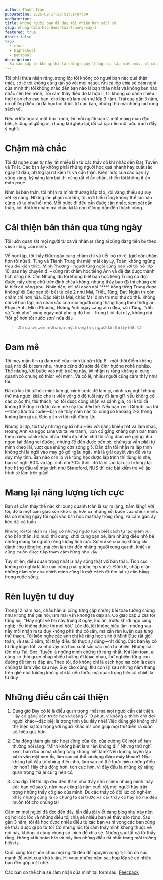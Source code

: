 ```yaml
---
author: Thanh Tran
pubDatetime: 2025-02-17T20:51:01+07:00
modDatetime: 
title: Những người bạn đã dạy tôi nhiều hơn sách vở
slug: nhung-dieu-hoc-duoc-tai-truong-cap-3
featured: true
draft: false
tags:
  - class
  - highschool
  - personal
description:
  Ba năm cấp ba không chỉ là những ngày tháng học tập miệt mài, mà còn là hành trình tôi trưởng thành bên những người bạn. Mỗi cuộc trò chuyện, mỗi lần tranh luận hay những khoảnh khắc vui đùa tưởng chừng nhỏ bé lại mang đến cho tôi những bài học sâu sắc về tình bạn, sự thấu hiểu và giá trị của những người xung quanh. Trong bài viết này, tôi muốn chia sẻ những điều quý giá mà tôi đã học được từ bạn bè trong lớp – những điều có lẽ không sách vở nào dạy, nhưng sẽ theo tôi suốt cả cuộc đời.
---
```


Tôi phải thừa nhận rằng, trong lớp tôi không có người bạn nào quá thân thiết, có lẽ tôi không cùng tần số với mọi người. Khi cả lớp chia sẻ cảm nghĩ của mình thì tôi không nhắc đến bạn nào là bạn thân nhất và không bạn nào nhắc đến tên mình, Tôi cảm thấy điều đó là hợp lí, tôi không có dành nhiều thời gian cho các bạn, cho lớp dù làm cán sự lớp 3 năm. Trải qua gần 3 năm, có những điều tôi đã học hỏi được từ các bạn, những thứ mà chẳng có trong sách vở.

Nếu ví lớp học là một bức tranh, thì mỗi người bạn là một mảng màu đặc biệt, không ai giống ai, nhưng khi ghép lại, tất cả tạo nên một bức tranh đầy ý nghĩa.

# Chậm mà chắc
Tôi đã nghe cụm từ này rất nhiều lần từ các thầy cô khi nhắc đến Đạt, Tuyến và Triết. Các bạn ấy không phải những người học quá nhanh hay xuất sắc ngay từ đầu, nhưng lại rất kiên trì và cẩn thận. Kiến thức của các bạn ấy vững vàng, kỹ năng làm bài thi cũng rất chắc chắn, khiến tôi không ít lần thán phục.

Nhìn lại bản thân, tôi nhận ra mình thường hấp tấp, vội vàng, thiếu sự suy xét kỹ càng. Những lần phạm sai lầm, tôi mới hiểu rằng không thể lúc nào cũng vô tư như hồi nhỏ. Mỗi bước đi đều cần được cân nhắc, xem xét cẩn thận, bởi đôi khi chậm mà chắc lại là con đường dẫn đến thành công.

# Cải thiện bản thân qua từng ngày
Tôi luôn quan sát mọi người từ xa và nhận ra rằng ai cũng đang tiến bộ theo cách riêng của mình.

Về học tập, tôi thấy Đức ngày càng chăm chỉ và tiến bộ rõ rệt (giờ còn chăm hơn tôi nữa!). Tùng và Thành Trung thì miệt mài cày Lý, Toán, không ngừng trau dồi kiến thức. Minh Phương – người từng ngồi cùng bàn với tôi hồi lớp 10, sau này chuyển đi – cũng rất chăm học tiếng Anh và đã đạt được thành tích đáng nể. Còn Nhung, dù tôi không biết bạn học tiếng Trung có đọc được mấy dòng chữ trên đình chùa không, nhưng thấy bạn đã thi chứng chỉ là biết có công phu. Nhân tiện, chỉ tôi cách nói "***" bằng tiếng Trung được không? 😆
Các bạn tôi biết từ cấp 2 như Mai, Triết, Tùng, Đạt, Ngân thì còn chăm chỉ hơn nữa. Đặc biệt là Mai, chắc Mai định thi mọi thứ có thể.
Không chỉ về học tập, mà nhan sắc của mọi người cũng thăng hạng theo thời gian. Phạm Anh, Minh Phương, Hoàng Anh ngày càng xinh đẹp, còn Tùng, Triết và "anh phở" cũng ngày một phong độ hơn. Trong thời đại này, không chỉ “tốt gỗ hơn tốt nước sơn” nữa đâu
> Chỉ có trẻ con mới chọn một trong hai, người lớn thì lấy hết! 😎

# Đam mê
Tôi may mắn tìm ra đam mê của mình từ năm lớp 8—một thời điểm không quá nhỏ để bị xem nhẹ, nhưng cũng đủ sớm để định hướng nghề nghiệp. Thế nhưng, khi bước vào môi trường này, tôi nhận ra rằng không ai xung quanh có chung sở thích với mình. Và có lẽ, nhiều người cũng cảm thấy như tôi.

Đã có lúc tôi tự hỏi: mình làm gì, mình code để làm gì, mình suy nghĩ những thứ mà người khác cho là viển vông ở độ tuổi này để làm gì? Nếu không có các cuộc thi, thử thách, nơi tôi được công nhận và đánh giá, có lẽ tôi đã không thể duy trì được đam mê này lâu đến thế. Nếu bạn xem Github của tôi—trang lưu trữ code—bạn sẽ thấy năm nào tôi cũng có khoảng 2-3 tháng không làm gì cả. Đơn giản vì tôi mất động lực.

Nhưng ở lớp, tôi thấy những người như Hiếu với năng khiếu hát và làm nhạc, Hoàng Anh và Ngọc Linh với tài vẽ tranh, luôn cố gắng khẳng định bản thân theo nhiều cách khác nhau. Điều đó nhắc nhở tôi rằng đam mê giống như ngọn hải đăng soi đường, nhưng để đến được bến bờ, chúng ta vẫn phải tự mình chèo lái, vượt qua những cơn sóng gió.
Dần dần tôi nhận ra lập trình không chỉ là ngồi vào máy gõ gõ ngầu ngầu mà là giải quyết vấn đề và tư duy máy tính. Bạn nào còn lo vì không học được lập trình thì đùng lo nhé, bạn sẽ nghỉ 80% và lập trình chỉ 20% thôi , đó là vì sao tại các trường đại học hàng đầu về máy tính như Standford, NUS thì các bài kiểm tra về lập trình sẽ làm trên giấy!

# Mang lại năng lượng tích cực
Bạn sẽ cảm thấy thế nào khi xung quanh toàn là sự im lặng, trầm lắng? Với tôi, đó là một cảm giác còn khó chịu hơn cả những nỗi buồn của chính mình. Đã có những ngày tôi ngồi vào bàn học mà thấy trống rỗng, và cảm giác ấy kéo dài cả tuần.

Nhưng rồi tôi nhận ra rằng có những người luôn biết cách tự tạo niềm vui cho bản thân. Họ nuôi thú cưng, chơi cùng bạn bè, làm những điều nhỏ bé nhưng mang lại nguồn năng lượng tích cực. Sự vui vẻ của họ không chỉ dành cho riêng họ, mà còn lan tỏa đến những người xung quanh, khiến ai cũng muốn được tiếp thêm cảm hứng như vậy.

Tuy nhiên, điều quan trọng nhất là hãy sống thật với bản thân. Tích cực không có nghĩa là lúc nào cũng phải gượng ép vui vẻ. Đôi khi, chấp nhận những cảm xúc của chính mình cũng là một cách để tìm lại sự cân bằng trong cuộc sống.

# Rèn luyện tư duy
Trong 12 năm học, chắc hẳn ai cũng từng gặp những bài toán tưởng chừng như không thể giải nổi, làm mãi vẫn không ra đáp án. Cô giáo cấp 2 của tôi từng nói: "Hãy nghĩ về bài này trong 3 ngày, lúc ăn, trước khi đi ngủ cũng nghĩ; nếu không được thì mới hỏi." Lúc đó, tôi không hiểu lắm, nhưng sau này mới nhận ra tư duy không phải thứ có sẵn, mà cần rèn luyện qua từng thử thách.
Tôi luôn nghe các anh chị kể rằng học sinh ở Minh Đức rất giỏi toán, và sau 3 năm, tôi thấy điều đó thực sự đúng—rất đúng. Các bạn ấy có tư duy logic tốt, và nhờ vậy mà học xuất sắc các môn tự nhiên. Những cái tên như Tài, Sơn, Tuyến là những minh chứng rõ ràng nhất.
Khi làm toán, ai cũng có thói quen nháp nhiều hướng đi khác nhau, thử nghiệm từng con đường để tìm ra đáp án. Theo tôi, đó không chỉ là cách học mà còn là cách chúng ta làm việc sau này. Suy cho cùng, thứ còn lại sau những năm tháng trên ghế nhà trường không chỉ là kiến thức, mà quan trọng hơn cả chính là tư duy.

# Những điều cần cải thiện
1. Đúng giờ
Đây có lẽ là điều quan trọng nhất mà mọi người cần cải thiện. Hãy cố gắng đến trước hẹn khoảng 5-10 phút, vì không ai thích chờ đợi người khác—đặc biệt là trong tình yêu đấy nhé! Việc đúng giờ không chỉ thể hiện sự tôn trọng với người khác mà còn giúp mọi thứ diễn ra suôn sẻ, hiệu quả hơn.

2. Chủ động tham gia các hoạt động của lớp, của trường
Có một số bạn thường nói rằng: “Mình không biết làm nên không đi.” Nhưng thử nghĩ xem, ban đầu ai mà chẳng từng không biết làm? Nếu không luyện tập cách vặn một con ốc, làm sao có thể sử dụng được máy khoan? Nếu không bắt đầu từ những điều nhỏ, làm sao có thể thực hiện những điều lớn hơn? Hãy chủ động hơn, tích cực hơn, vì đây đều là những kỹ năng quan trọng mà ai cũng nên có. 

3. Các dịp Tết thì lớp đều đến thăm nhà thầy chủ nhiệm nhưng mình thấy các bạn cứ sao ý, năm nay cũng là năm cuối rồi, mọi người hãy trân trọng những thầy cô giáo của mình. Dù các thầy cô đôi lúc có nghiêm khắc nhưng cũng là do chúng ta sai trước và các thầy cô hay bố mẹ đều muốn tốt cho chúng ta!


Cảm ơn mọi người đã đọc đến đây, lần đầu tôi viết dạng blog như này nên có hơi cộc lốc và những điều tôi chia sẻ nhiều bạn sẽ thấy sáo rỗng. Sau gần 3 năm, tôi đã học được nhiều điều từ các bạn và hi vọng các bạn cũng sẽ thấy được gì đó từ tôi. Có những lúc tôi cảm thấy mình không thuộc về nơi này, không ai cùng chung sở thích để chia sẻ. Nhưng sau tất cả tôi thấy rằng, không ai là hoàn hảo và hãy làm những điều tốt nhất trong môi trường hiện tại. 

Cuối cùng tôi muốn chúc mọi người đều đỗ nguyện vọng 1; luôn có sức mạnh để vượt qua khó khăn. Hi vọng những năm sau họp lớp sẽ có nhiều bạn đến góp mặt nhé.

Các bạn có thể chia sẻ cảm nhận của mình tại form sau: [Feedback](https://forms.gle/ztKAA4mWuE7e5iY26)